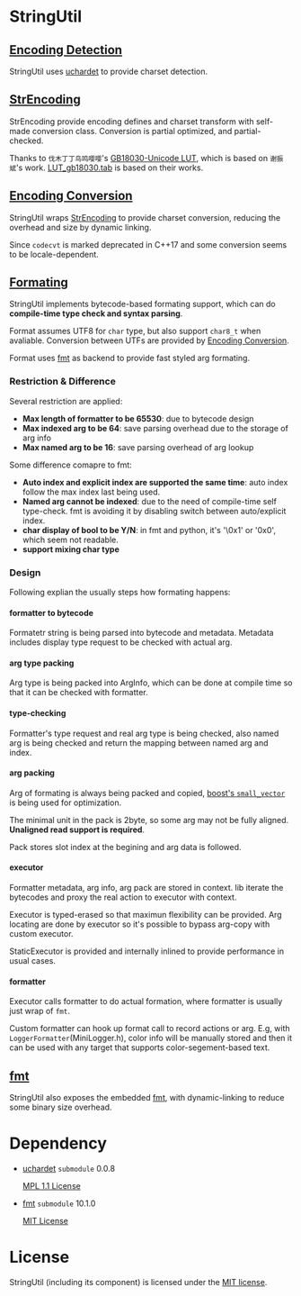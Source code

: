 # StringUtil

## [Encoding Detection](StringDetect.h)

StringUtil uses [uchardet](../3rdParty/uchardet) to provide charset detection.

## [StrEncoding](StrEncoding.hpp)

StrEncoding provide encoding defines and charset transform with self-made conversion class. Conversion is partial optimized, and partial-checked.

Thanks to `伐木丁丁鸟鸣嘤嘤`'s [GB18030-Unicode LUT](http://www.fmddlmyy.cn/text30.html), which is based on `谢振斌`'s work. [LUT_gb18030.tab](LUT_gb18030.tab) is based on their works.

## [Encoding Conversion](StringConvert.h)

StringUtil wraps [StrEncoding](StrEncoding.hpp) to provide charset conversion, reducing the overhead and size by dynamic linking.

Since `codecvt` is marked deprecated in C++17 and some conversion seems to be locale-dependent.

## [Formating](Format.h)

StringUtil implements bytecode-based formating support, which can do **compile-time type check and syntax parsing**.

Format assumes UTF8 for `char` type, but also support `char8_t` when avaliable. Conversion between UTFs are provided by [Encoding Conversion](#encoding-conversion).

Format uses [fmt](../3rdParty/fmt) as backend to provide fast styled arg formating. 

### Restriction & Difference

Several restriction are applied:
* **Max length of formatter to be 65530**: due to bytecode design
* **Max indexed arg to be 64**: save parsing overhead due to the storage of arg info
* **Max named arg to be 16**: save parsing overhead of arg lookup

Some difference comapre to fmt:
* **Auto index and explicit index are supported the same time**: auto index follow the max index last being used.
* **Named arg cannot be indexed**: due to the need of compile-time self type-check. fmt is avoiding it by disabling switch between auto/explicit index.
* **char display of bool to be Y/N**: in fmt and python, it's '\0x1' or '0x0', which seem not readable.
* **support mixing char type**


### Design

Following explian the usually steps how formating happens:
#### formatter to bytecode
Formatetr string is being parsed into bytecode and metadata. Metadata includes display type request to be checked with actual arg.

#### arg type packing
Arg type is being packed into ArgInfo, which can be done at compile time so that it can be checked with formatter.

#### type-checking
Formatter's type request and real arg type is being checked, also named arg is being checked and return the mapping between named arg and index.

#### arg packing
Arg of formating is always being packed and copied, [boost's `small_vector`](https://www.boost.org/doc/libs/1_80_0/doc/html/boost/container/small_vector.html) is being used for optimization.

The minimal unit in the pack is 2byte, so some arg may not be fully aligned. **Unaligned read support is required**.

Pack stores slot index at the begining and arg data is followed.

#### executor
Formatter metadata, arg info, arg pack are stored in context. lib iterate the bytecodes and proxy the real action to executor with context.

Executor is typed-erased so that maximun flexibility can be provided. Arg locating are done by executor so it's possible to bypass arg-copy with custom executor.

StaticExecutor is provided and internally inlined to provide performance in usual cases.

#### formatter
Executor calls formatter to do actual formation, where formatter is usually just wrap of `fmt`.

Custom formatter can hook up format call to record actions or arg. E.g, with `LoggerFormatter`(MiniLogger.h), color info will be manually stored and then it can be used with any target that supports color-segement-based text.

## [fmt](StringFormt.h)

StringUtil also exposes the embedded [fmt](../3rdParty/fmt), with dynamic-linking to reduce some binary size overhead. 

# Dependency

* [uchardet](https://www.freedesktop.org/wiki/Software/uchardet/) `submodule` 0.0.8

  [MPL 1.1 License](./3rdParty/uchardet/COPYING)

* [fmt](http://fmtlib.net) `submodule` 10.1.0

  [MIT License](./3rdParty/fmt/LICENSE.rst)

# License

StringUtil (including its component) is licensed under the [MIT license](../License.txt).
